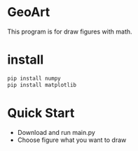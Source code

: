 # GeoArt
This program is for draw figures with math.

# install
``` python
pip install numpy
pip install matplotlib
```

# Quick Start
- Download and run main.py
- Choose figure what you want to draw